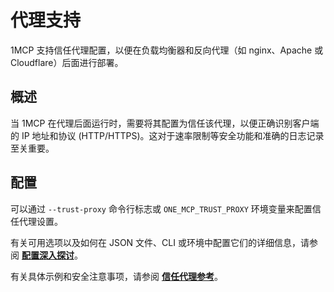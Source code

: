 # 代理支持

1MCP 支持信任代理配置，以便在负载均衡器和反向代理（如 nginx、Apache 或 Cloudflare）后面进行部署。

## 概述

当 1MCP 在代理后面运行时，需要将其配置为信任该代理，以便正确识别客户端的 IP 地址和协议 (HTTP/HTTPS)。这对于速率限制等安全功能和准确的日志记录至关重要。

## 配置

可以通过 `--trust-proxy` 命令行标志或 `ONE_MCP_TRUST_PROXY` 环境变量来配置信任代理设置。

有关可用选项以及如何在 JSON 文件、CLI 或环境中配置它们的详细信息，请参阅 **[配置深入探讨](/guide/essentials/configuration#network-options)**。

有关具体示例和安全注意事项，请参阅 **[信任代理参考](/reference/trust-proxy)**。
